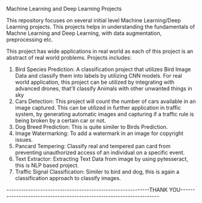 Machine Learning and Deep Learning Projects

This repository focuses on several initial level Machine Learning/Deep Learning projects. This projects helps in understanding the fundamentals of Machne Learning and Deep Learning, with data augmentation, preprocessing etc.

This project has wide applications in real world as each of this project is an abstract of real world problems.
Projects includes:
1) Bird Species Prediction: A classification project that utilizes Bird Image Data and classify them into labels by utilizing CNN models. For real world application, this project can be utilized by integrating with advanced drones, that'll classify Animals with other unwanted things in sky
2) Cars Detection: This project will count the number of cars available in an image captured. This can be utilized in further application in traffic system, by generating automatic images and capturing if a traffic rule is being broken by a certain car or not.
3) Dog Breed Prediction: This is quite similer to Birds Prediction.
4) Image Watermarking: To add a watermark in an image for copyright issues.
5) Pancard Tempering: Classify real and tempered pan card from preventing unauthorized access of an individual on a specific event.
6) Text Extractor: Extracting Text Data from image by using pytesseract, this is NLP based project.
7) Traffic Signal Classification: Similer to bird and dog, this is again a classification approach to classify images.

-----------------------------------------------------------THANK YOU---------------------------------------------------------------------
